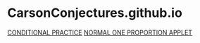 # CarsonConjectures.github.io
<meta charset="UTF-8">
<title>CONDITIONAL PRACTICE</title>
<link href="https://fonts.cdnfonts.com/css/common-pixel" rel="stylesheet"> 
<link href="https://fonts.googleapis.com/css?family=Press+Start+2P&display=swap" rel="stylesheet">
<style>
  table, th, td {
    border: 1px solid black;
    border-collapse: collapse;
  }
  th, td {
    padding: 10px;
    text-align: center;
    border: 1px solid green;
  }
  .hidden-value {
    visibility: hidden;
  }
  .cell-title {
    font-weight: bold;
  }
  
  body {
            font-family: 'Press Start 2P', cursive;
            background-color: #000000;
            color: green;
  }
  table {
             border-collapse: collapse; /* Optional: ensures that border lines between cells are single lines */
            border: 2px solid green; /* Sets the border color to blue */
  }
  button {
            position: fixed;
            bottom: 20px;
            right: 20px;
            background-color: GREEN;
            color: BLACK;
            padding: 10px 20px;
            font-family: 'Press Start 2P', cursive;
            border: none;
            cursor: pointer;
    }
    button:not(:last-of-type) {
              margin-right: 200px;
    }
</style>
[CONDITIONAL PRACTICE](CONDPRAC.html)
[NORMAL ONE PROPORTION APPLET](APPLETNORMAL.html)
